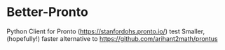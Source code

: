 # Better-Pronto
Python Client for Pronto (https://stanfordohs.pronto.io/)
test
Smaller, (hopefully!) faster alternative to https://github.com/arihant2math/prontus
